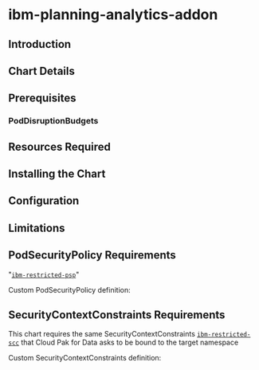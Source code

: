 # ibm-planning-analytics-addon

## Introduction

## Chart Details

## Prerequisites

### PodDisruptionBudgets

## Resources Required

## Installing the Chart

## Configuration

## Limitations

## PodSecurityPolicy Requirements

"[`ibm-restricted-psp`](https://ibm.biz/cpkspec-psp)"

Custom PodSecurityPolicy definition: ``` ```

## SecurityContextConstraints Requirements

This chart requires the same SecurityContextConstraints [`ibm-restricted-scc`](https://ibm.biz/cpkspec-scc) that Cloud Pak for Data asks to be bound to the target namespace

Custom SecurityContextConstraints definition: ``` ```
